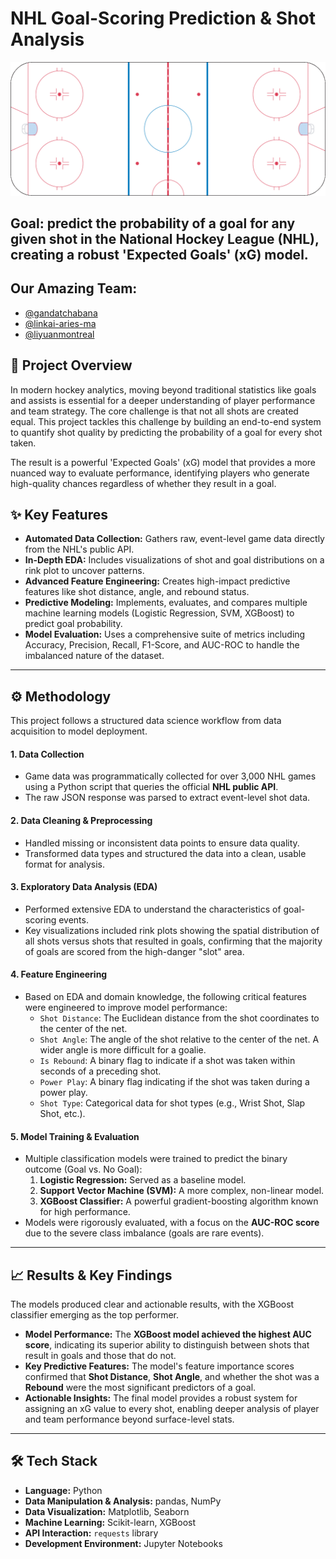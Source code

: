 # NHL Goal-Scoring Prediction & Shot Analysis

![Hockey Analytics](./milestone%201/nhl_rink.png)

## Goal: predict the probability of a goal for any given shot in the National Hockey League (NHL), creating a robust 'Expected Goals' (xG) model.

## Our Amazing Team:
- [@gandatchabana](https://github.com/gandatchabana)
- [@linkai-aries-ma](https://github.com/linkai-aries-ma)
- [@liyuanmontreal](https://github.com/liyuanmontreal)

## 🎯 Project Overview

In modern hockey analytics, moving beyond traditional statistics like goals and assists is essential for a deeper understanding of player performance and team strategy. The core challenge is that not all shots are created equal. This project tackles this challenge by building an end-to-end system to quantify shot quality by predicting the probability of a goal for every shot taken.

The result is a powerful 'Expected Goals' (xG) model that provides a more nuanced way to evaluate performance, identifying players who generate high-quality chances regardless of whether they result in a goal.

## ✨ Key Features

* **Automated Data Collection:** Gathers raw, event-level game data directly from the NHL's public API.
* **In-Depth EDA:** Includes visualizations of shot and goal distributions on a rink plot to uncover patterns.
* **Advanced Feature Engineering:** Creates high-impact predictive features like shot distance, angle, and rebound status.
* **Predictive Modeling:** Implements, evaluates, and compares multiple machine learning models (Logistic Regression, SVM, XGBoost) to predict goal probability.
* **Model Evaluation:** Uses a comprehensive suite of metrics including Accuracy, Precision, Recall, F1-Score, and AUC-ROC to handle the imbalanced nature of the dataset.

---

## ⚙️ Methodology

This project follows a structured data science workflow from data acquisition to model deployment.

#### 1. Data Collection
-   Game data was programmatically collected for over 3,000 NHL games using a Python script that queries the official **NHL public API**.
-   The raw JSON response was parsed to extract event-level shot data.

#### 2. Data Cleaning & Preprocessing
-   Handled missing or inconsistent data points to ensure data quality.
-   Transformed data types and structured the data into a clean, usable format for analysis.

#### 3. Exploratory Data Analysis (EDA)
-   Performed extensive EDA to understand the characteristics of goal-scoring events.
-   Key visualizations included rink plots showing the spatial distribution of all shots versus shots that resulted in goals, confirming that the majority of goals are scored from the high-danger "slot" area.

#### 4. Feature Engineering
-   Based on EDA and domain knowledge, the following critical features were engineered to improve model performance:
    -   `Shot Distance`: The Euclidean distance from the shot coordinates to the center of the net.
    -   `Shot Angle`: The angle of the shot relative to the center of the net. A wider angle is more difficult for a goalie.
    -   `Is Rebound`: A binary flag to indicate if a shot was taken within seconds of a preceding shot.
    -   `Power Play`: A binary flag indicating if the shot was taken during a power play.
    -   `Shot Type`: Categorical data for shot types (e.g., Wrist Shot, Slap Shot, etc.).

#### 5. Model Training & Evaluation
-   Multiple classification models were trained to predict the binary outcome (Goal vs. No Goal):
    1.  **Logistic Regression:** Served as a baseline model.
    2.  **Support Vector Machine (SVM):** A more complex, non-linear model.
    3.  **XGBoost Classifier:** A powerful gradient-boosting algorithm known for high performance.
-   Models were rigorously evaluated, with a focus on the **AUC-ROC score** due to the severe class imbalance (goals are rare events).

---

## 📈 Results & Key Findings

The models produced clear and actionable results, with the XGBoost classifier emerging as the top performer.

* **Model Performance:** The **XGBoost model achieved the highest AUC score**, indicating its superior ability to distinguish between shots that result in goals and those that do not.
* **Key Predictive Features:** The model's feature importance scores confirmed that **Shot Distance**, **Shot Angle**, and whether the shot was a **Rebound** were the most significant predictors of a goal.
* **Actionable Insights:** The final model provides a robust system for assigning an xG value to every shot, enabling deeper analysis of player and team performance beyond surface-level stats.

---

## 🛠️ Tech Stack

* **Language:** Python
* **Data Manipulation & Analysis:** pandas, NumPy
* **Data Visualization:** Matplotlib, Seaborn
* **Machine Learning:** Scikit-learn, XGBoost
* **API Interaction:** `requests` library
* **Development Environment:** Jupyter Notebooks
